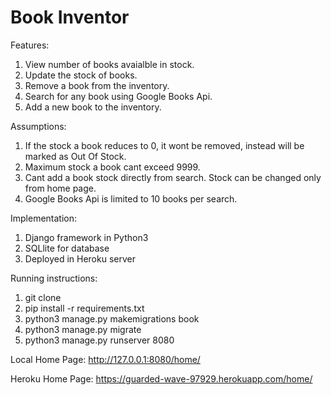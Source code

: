 # Book Inventor

Features:
1. View number of books avaialble in stock.
2. Update the stock of books.
3. Remove a book from the inventory.
4. Search for any book using Google Books Api.
5. Add a new book to the inventory.

Assumptions:
1. If the stock a book reduces to 0, it wont be removed, instead will be marked as Out Of Stock.
2. Maximum stock a book cant exceed 9999.
3. Cant add a book stock directly from search. Stock can be changed only from home page.
4. Google Books Api is limited to 10 books per search.

Implementation:
1. Django framework in Python3
2. SQLlite for database
3. Deployed in Heroku server

Running instructions:
1. git clone
2. pip install -r requirements.txt
3. python3 manage.py makemigrations book
4. python3 manage.py migrate
5. python3 manage.py runserver 8080

Local Home Page:
http://127.0.0.1:8080/home/

Heroku Home Page:
https://guarded-wave-97929.herokuapp.com/home/
